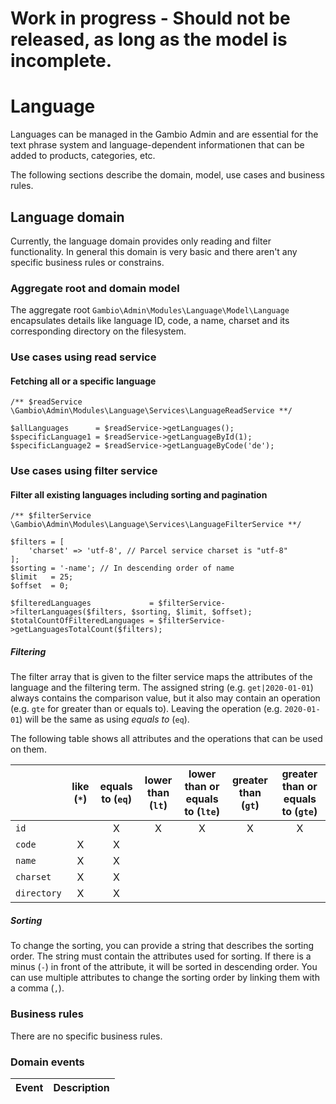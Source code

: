 # Work in progress - Should not be released, as long as the model is incomplete.


# Language

Languages can be managed in the Gambio Admin and are essential for the text phrase system and language-dependent
informationen that can be added to products, categories, etc. 

The following sections describe the domain, model, use cases and business rules.


## Language domain

Currently, the language domain provides only reading and filter functionality. In general this domain is very basic 
and there aren't any specific business rules or constrains.


### Aggregate root and domain model

The aggregate root `Gambio\Admin\Modules\Language\Model\Language` encapsulates details like language ID, code,
a name, charset and its corresponding directory on the filesystem. 


### Use cases using read service


#### Fetching all or a specific language

```
/** $readService \Gambio\Admin\Modules\Language\Services\LanguageReadService **/

$allLanguages      = $readService->getLanguages();
$specificLanguage1 = $readService->getLanguageById(1);
$specificLanguage2 = $readService->getLanguageByCode('de');
```


### Use cases using filter service


#### Filter all existing languages including sorting and pagination

```
/** $filterService \Gambio\Admin\Modules\Language\Services\LanguageFilterService **/

$filters = [
    'charset' => 'utf-8', // Parcel service charset is "utf-8"
];
$sorting = '-name'; // In descending order of name
$limit   = 25;
$offset  = 0;

$filteredLanguages             = $filterService->filterLanguages($filters, $sorting, $limit, $offset);
$totalCountOfFilteredLanguages = $filterService->getLanguagesTotalCount($filters);
```


##### Filtering

The filter array that is given to the filter service maps the attributes of the language and the filtering term.
The assigned string (e.g. `get|2020-01-01`) always contains the comparison value, but it also may contain an
operation (e.g. `gte` for greater than or equals to). Leaving the operation (e.g. `2020-01-01`) will be the same
as using *equals to* (`eq`).

The following table shows all attributes and the operations that can be used on them.


|   | like (`*`) | equals to (`eq`) | lower than (`lt`) | lower than or equals to (`lte`) | greater than (`gt`) | greater than or equals to (`gte`) |
|---|:---:|:---:|:---:|:---:|:---:|:---:|
| `id`        |   | X | X | X | X | X |
| `code`      | X | X |   |   |   |   |
| `name`      | X | X |   |   |   |   |
| `charset`   | X | X |   |   |   |   |
| `directory` | X | X |   |   |   |   |


##### Sorting

To change the sorting, you can provide a string that describes the sorting order. The string must contain the
attributes used for sorting. If there is a minus (`-`) in front of the attribute, it will be sorted in descending
order. You can use multiple attributes to change the sorting order by linking them with a comma (`,`).


### Business rules

There are no specific business rules.


### Domain events

| Event | Description |
| ----- | ----------- |